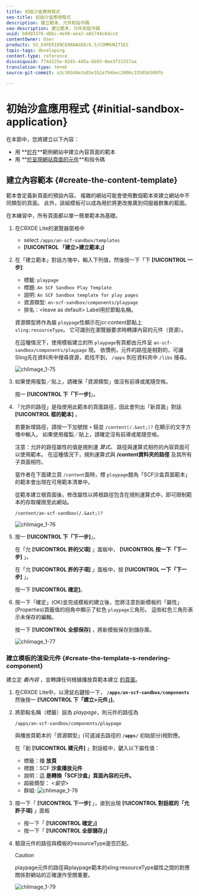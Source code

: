 ```yaml
---
title: 初始沙盒應用程式
seo-title: 初始沙盒應用程式
description: 建立範本、元件和指令碼
seo-description: 建立範本、元件和指令碼
uuid: b0d03376-d8bc-4e98-aea2-a01744c64ccd
contentOwner: User
products: SG_EXPERIENCEMANAGER/6.5/COMMUNITIES
topic-tags: developing
content-type: reference
discoiquuid: f74d225e-0245-4d5a-bb93-0ee3f31557aa
translation-type: tm+mt
source-git-commit: a3c303d4e3a85e1b2e794bec2006c335056309fb

---
```



# 初始沙盒應用程式 {#initial-sandbox-application}

在本節中，您將建立以下內容：

* 用 **[於在](#createthepagetemplate)**範例網站中建立內容頁面的範本
* 用 **[於呈現網站頁面的元件](#create-the-template-s-rendering-component)**和指令碼

## 建立內容範本 {#create-the-content-template}

範本會定義新頁面的預設內容。 複雜的網站可能會使用數個範本來建立網站中不同類型的頁面。 此外，該組模板可以成為用於將更改推廣到伺服器群集的藍圖。

在本練習中，所有頁面都以單一簡單範本為基礎。

1. 在CRXDE Lite的瀏覽器窗格中

   * select `/apps/an-scf-sandbox/templates`
   * **[!UICONTROL 「建立>建立範本」]**

1. 在「建立範本」對話方塊中，輸入下列值，然後按一下「下 **[!UICONTROL 一步]**:

   * 標籤: `playpage`
   * 標題: `An SCF Sandbox Play Template`
   * 說明: `An SCF Sandbox template for play pages`
   * 資源類型: `an-scf-sandbox/components/playpage`
   * 排名：&lt;leave as default>
   Label用於節點名稱。

   資源類型將作為屬 `playpage`性顯示在jcr:content節點上 `sling:resourceType`。 它可識別在瀏覽器要求時轉譯內容的元件（資源）。

   在這種情況下，使用模板建立的所 `playpage`有頁都由元件呈 `an-scf-sandbox/components/playpage` 現。 依慣例，元件的路徑是相對的，可讓Sling先在資料夾中搜尋資源，若找不到， `/apps` 則在資料夾中 `/libs` 搜尋。

   ![chlimage_1-75](assets/chlimage_1-75.png)

1. 如果使用複製／貼上，請確保「資源類型」值沒有前導或尾隨空格。

   按一 **[!UICONTROL 下「下一步]**」。

1. 「允許的路徑」是指使用此範本的頁面路徑，因此會列出「新頁面」對話 **[!UICONTROL 框的範本]** 。

   若要新增路徑，請按一下加號按 `+` 鈕並 `/content(/.&ast;)?` 在顯示的文字方塊中輸入。 如果使用複製／貼上，請確定沒有前導或尾隨空格。

   注意：允許的路徑屬性的值是規則運 *算式。* 路徑與運算式相符的內容頁面可以使用範本。 在這種情況下，規則運算式與 **/content資料夾的路徑** 及其所有子頁面相符。

   當作者在下面建立頁 `/content`面時，標 `playpage`題為「SCF沙盒頁面範本」的範本會出現在可用範本清單中。

   從範本建立根頁面後，修改屬性以將根路徑包含在規則運算式中，即可限制範本的存取權限至此網站。

   `/content/an-scf-sandbox(/.&ast;)?`

   ![chlimage_1-76](assets/chlimage_1-76.png)

1. 按一 **[!UICONTROL 下「下一步]**」。

   在「允 **[!UICONTROL 許的父項]** 」面板中， **[!UICONTROL 按一下「下一步]** 」。

   在「允 **[!UICONTROL 許的子項]** 」面板中，按 **[!UICONTROL 一下「下一步]** 」。

   按一下 **[!UICONTROL 確定]**。

1. 按一下「確定」(OK)並完成模板的建立後，您將注意到新模板的「屬性」(Properties)頁籤值的拐角中顯示了紅色 `playpage`三角形。 這些紅色三角形表示未保存的編輯。

   按一下 **[!UICONTROL 全部保存]** ，將新模板保存到儲存庫。

   ![chlimage_1-77](assets/chlimage_1-77.png)

### 建立模板的渲染元件 {#create-the-template-s-rendering-component}

建立定 *義內容* ，並轉譯任何根據播放頁範本建立 [的頁面](#createthepagetemplate)。

1. 在CRXDE Lite中，以滑鼠右鍵按一下， **`/apps/an-scf-sandbox/components`** 然後按一 **[!UICONTROL 下「建立>元件」]**。
1. 將節點名稱（標籤）設為 *playpage*，則元件的路徑為

   `/apps/an-scf-sandbox/components/playpage`

   與播放頁範本的「資源類型」(可選減去路徑的 **`/apps/`** 初始部分)相對應。

   在「創 **[!UICONTROL 建元件]** 」對話框中，鍵入以下屬性值：

   * 標籤：播 **放頁**
   * 標題：SCF **沙盒播放元件**
   * 說明：這 **是轉換「SCF沙盒」頁面內容的元件。**
   * 超級類型： *&lt;留空>*
   * 群組:
   ![chlimage_1-78](assets/chlimage_1-78.png)

1. 按一下「 **[!UICONTROL 下一步]** 」，直到出現 **[!UICONTROL 對話框的「允許子項]** 」面板

   * 按一下「 **[!UICONTROL 確定」]**
   * 按一下「 **[!UICONTROL 全部儲存」]**

1. 驗證元件的路徑與模板的resourceType是否匹配。

   >[!CAUTION]
   >
   >playpage元件的路徑與playpage範本的sling:resourceType屬性之間的對應關係對網站的正確運作至關重要。

   ![chlimage_1-79](assets/chlimage_1-79.png)